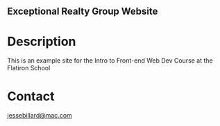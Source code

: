 Exceptional Realty Group Website
---
#  Description

This is an example site for the Intro to Front-end Web Dev Course at the Flatiron School

# Contact

jessebillard@mac.com
